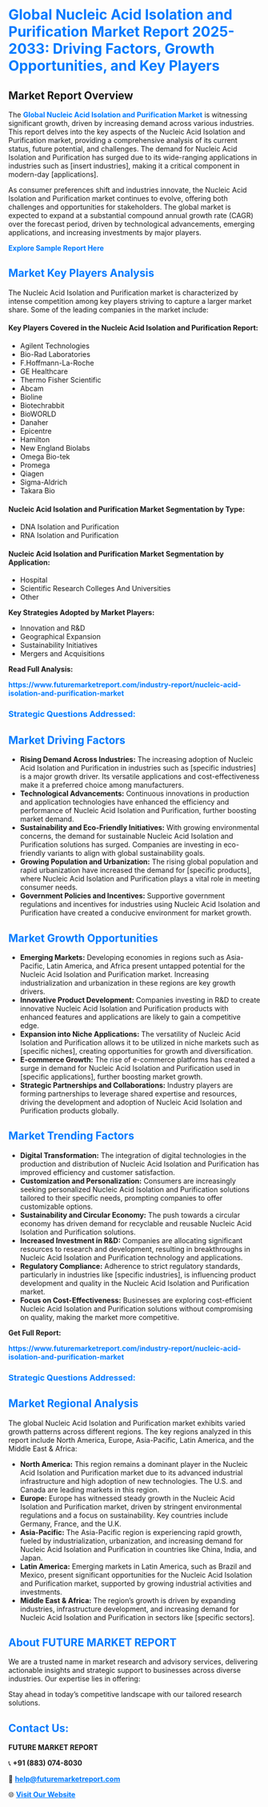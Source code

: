 <h1 style="color: #007BFF;">Global Nucleic Acid Isolation and Purification Market Report 2025-2033: Driving Factors, Growth Opportunities, and Key Players</h1>

<section id="overview">
<h2>Market Report Overview</h2>
<p>The <a href="https://www.futuremarketreport.com/industry-report/nucleic-acid-isolation-and-purification-market" style="color: #007BFF; text-decoration: none;"><strong>Global Nucleic Acid Isolation and Purification Market</strong></a> is witnessing significant growth, driven by increasing demand across various industries. This report delves into the key aspects of the Nucleic Acid Isolation and Purification market, providing a comprehensive analysis of its current status, future potential, and challenges. The demand for Nucleic Acid Isolation and Purification has surged due to its wide-ranging applications in industries such as [insert industries], making it a critical component in modern-day [applications].</p>
<p>As consumer preferences shift and industries innovate, the Nucleic Acid Isolation and Purification market continues to evolve, offering both challenges and opportunities for stakeholders. The global market is expected to expand at a substantial compound annual growth rate (CAGR) over the forecast period, driven by technological advancements, emerging applications, and increasing investments by major players.</p>
</section>

<section id="overview">
<p><a href="https://www.futuremarketreport.com/request-sample/reportId=85163" style="color: #007BFF; text-decoration: none;"><strong>Explore Sample Report Here</strong></a></p>
</section>

<section id="key-players">
<h2 style="color: #007BFF;">Market Key Players Analysis</h2>
<p>The Nucleic Acid Isolation and Purification market is characterized by intense competition among key players striving to capture a larger market share. Some of the leading companies in the market include:</p>
<h4>Key Players Covered in the Nucleic Acid Isolation and Purification Report:</h4>
<ul><li>Agilent Technologies</li><li>Bio-Rad Laboratories</li><li>F.Hoffmann-La-Roche</li><li>GE Healthcare</li><li>Thermo Fisher Scientific</li><li>Abcam</li><li>Bioline</li><li>Biotechrabbit</li><li>BioWORLD</li><li>Danaher</li><li>Epicentre</li><li>Hamilton</li><li>New England Biolabs</li><li>Omega Bio-tek</li><li>Promega</li><li>Qiagen</li><li>Sigma-Aldrich</li><li>Takara Bio</li></ul>
<h4>Nucleic Acid Isolation and Purification Market Segmentation by Type:</h4>
<ul><li>DNA Isolation and Purification</li><li>RNA Isolation and Purification</li></ul>

<h4>Nucleic Acid Isolation and Purification Market Segmentation by Application:</h4>
<ul><li>Hospital</li><li>Scientific Research Colleges And Universities</li><li>Other</li></ul>
<p><strong>Key Strategies Adopted by Market Players:</strong></p>
<ul>
<li>Innovation and R&D</li>
<li>Geographical Expansion</li>
<li>Sustainability Initiatives</li>
<li>Mergers and Acquisitions</li>
</ul>
</section>

<section>
<p><strong>Read Full Analysis: </strong></p><a href="https://www.futuremarketreport.com/industry-report/nucleic-acid-isolation-and-purification-market" style="color: #007BFF; text-decoration: none;"><strong>https://www.futuremarketreport.com/industry-report/nucleic-acid-isolation-and-purification-market</strong></a>
<h3 style="color: #007BFF;">Strategic Questions Addressed:</h3>
</section>

<section id="driving-factors">
<h2 style="color: #007BFF;">Market Driving Factors</h2>
<ul>
<li><strong>Rising Demand Across Industries:</strong> The increasing adoption of Nucleic Acid Isolation and Purification in industries such as [specific industries] is a major growth driver. Its versatile applications and cost-effectiveness make it a preferred choice among manufacturers.</li>
<li><strong>Technological Advancements:</strong> Continuous innovations in production and application technologies have enhanced the efficiency and performance of Nucleic Acid Isolation and Purification, further boosting market demand.</li>
<li><strong>Sustainability and Eco-Friendly Initiatives:</strong> With growing environmental concerns, the demand for sustainable Nucleic Acid Isolation and Purification solutions has surged. Companies are investing in eco-friendly variants to align with global sustainability goals.</li>
<li><strong>Growing Population and Urbanization:</strong> The rising global population and rapid urbanization have increased the demand for [specific products], where Nucleic Acid Isolation and Purification plays a vital role in meeting consumer needs.</li>
<li><strong>Government Policies and Incentives:</strong> Supportive government regulations and incentives for industries using Nucleic Acid Isolation and Purification have created a conducive environment for market growth.</li>
</ul>
</section>

<section id="growth-opportunities">
<h2 style="color: #007BFF;">Market Growth Opportunities</h2>
<ul>
<li><strong>Emerging Markets:</strong> Developing economies in regions such as Asia-Pacific, Latin America, and Africa present untapped potential for the Nucleic Acid Isolation and Purification market. Increasing industrialization and urbanization in these regions are key growth drivers.</li>
<li><strong>Innovative Product Development:</strong> Companies investing in R&D to create innovative Nucleic Acid Isolation and Purification products with enhanced features and applications are likely to gain a competitive edge.</li>
<li><strong>Expansion into Niche Applications:</strong> The versatility of Nucleic Acid Isolation and Purification allows it to be utilized in niche markets such as [specific niches], creating opportunities for growth and diversification.</li>
<li><strong>E-commerce Growth:</strong> The rise of e-commerce platforms has created a surge in demand for Nucleic Acid Isolation and Purification used in [specific applications], further boosting market growth.</li>
<li><strong>Strategic Partnerships and Collaborations:</strong> Industry players are forming partnerships to leverage shared expertise and resources, driving the development and adoption of Nucleic Acid Isolation and Purification products globally.</li>
</ul>
</section>

<section id="trending-factors">
<h2 style="color: #007BFF;">Market Trending Factors</h2>
<ul>
<li><strong>Digital Transformation:</strong> The integration of digital technologies in the production and distribution of Nucleic Acid Isolation and Purification has improved efficiency and customer satisfaction.</li>
<li><strong>Customization and Personalization:</strong> Consumers are increasingly seeking personalized Nucleic Acid Isolation and Purification solutions tailored to their specific needs, prompting companies to offer customizable options.</li>
<li><strong>Sustainability and Circular Economy:</strong> The push towards a circular economy has driven demand for recyclable and reusable Nucleic Acid Isolation and Purification solutions.</li>
<li><strong>Increased Investment in R&D:</strong> Companies are allocating significant resources to research and development, resulting in breakthroughs in Nucleic Acid Isolation and Purification technology and applications.</li>
<li><strong>Regulatory Compliance:</strong> Adherence to strict regulatory standards, particularly in industries like [specific industries], is influencing product development and quality in the Nucleic Acid Isolation and Purification market.</li>
<li><strong>Focus on Cost-Effectiveness:</strong> Businesses are exploring cost-efficient Nucleic Acid Isolation and Purification solutions without compromising on quality, making the market more competitive.</li>
</ul>
</section>

<section>
<p><strong>Get Full Report: </strong></p><a href="https://www.futuremarketreport.com/industry-report/nucleic-acid-isolation-and-purification-market" style="color: #007BFF; text-decoration: none;"><strong>https://www.futuremarketreport.com/industry-report/nucleic-acid-isolation-and-purification-market</strong></a>
<h3 style="color: #007BFF;">Strategic Questions Addressed:</h3>
</section>


<section id="regional-analysis">
<h2 style="color: #007BFF;">Market Regional Analysis</h2>
<p>The global Nucleic Acid Isolation and Purification market exhibits varied growth patterns across different regions. The key regions analyzed in this report include North America, Europe, Asia-Pacific, Latin America, and the Middle East & Africa:</p>
<ul>
<li><strong>North America:</strong> This region remains a dominant player in the Nucleic Acid Isolation and Purification market due to its advanced industrial infrastructure and high adoption of new technologies. The U.S. and Canada are leading markets in this region.</li>
<li><strong>Europe:</strong> Europe has witnessed steady growth in the Nucleic Acid Isolation and Purification market, driven by stringent environmental regulations and a focus on sustainability. Key countries include Germany, France, and the U.K.</li>
<li><strong>Asia-Pacific:</strong> The Asia-Pacific region is experiencing rapid growth, fueled by industrialization, urbanization, and increasing demand for Nucleic Acid Isolation and Purification in countries like China, India, and Japan.</li>
<li><strong>Latin America:</strong> Emerging markets in Latin America, such as Brazil and Mexico, present significant opportunities for the Nucleic Acid Isolation and Purification market, supported by growing industrial activities and investments.</li>
<li><strong>Middle East & Africa:</strong> The region’s growth is driven by expanding industries, infrastructure development, and increasing demand for Nucleic Acid Isolation and Purification in sectors like [specific sectors].</li>
</ul>
</section>

<footer>
<h2 style="color: #007BFF;">About FUTURE MARKET REPORT</h2>
<p>We are a trusted name in market research and advisory services, delivering actionable insights and strategic support to businesses across diverse industries. Our expertise lies in offering:</p>

<p>Stay ahead in today’s competitive landscape with our tailored research solutions.</p>

<h2 style="color: #007BFF;">Contact Us:</h2>
<p><strong>FUTURE MARKET REPORT</strong></p>
<p>📞 <strong>+91 (883) 074-8030</strong></p>
<p>📧 <strong><a href="mailto:help@futuremarketreport.com" style="color: #007BFF;">help@futuremarketreport.com</a></strong></p>
<p>🌐 <strong><a href="https://www.futuremarketreport.com/" style="color: #007BFF;">Visit Our Website</a></strong></p>
</footer>